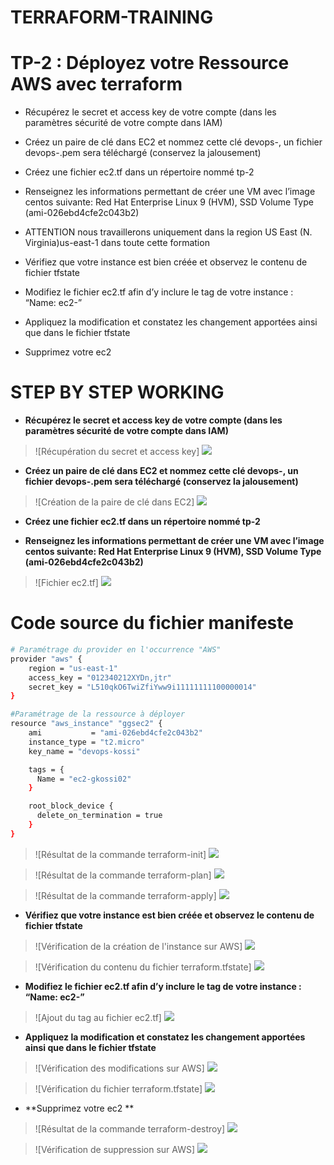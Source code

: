 # TERRAFORM-TRAINING

# TP-2 : Déployez votre Ressource AWS avec terraform

- Récupérez le secret et access key de votre compte (dans les paramètres sécurité de votre compte dans IAM)
 
- Créez un paire de clé dans EC2 et nommez cette clé devops-<votre prenom>, un fichier devops-<votre prenom>.pem sera téléchargé (conservez la jalousement)
 
- Créez une fichier ec2.tf dans un répertoire nommé tp-2
 
- Renseignez les informations permettant de créer une VM avec l’image centos suivante: Red Hat Enterprise Linux 9 (HVM), SSD Volume Type (ami-026ebd4cfe2c043b2)
 
- ATTENTION nous travaillerons uniquement dans la region US East (N. Virginia)us-east-1 dans toute cette formation
 
- Vérifiez que votre instance est bien créée et observez le contenu de fichier tfstate
 
- Modifiez le fichier ec2.tf afin d’y inclure le tag de votre instance : “Name: ec2-<votre prenom>”
 
- Appliquez la modification et constatez les changement apportées ainsi que dans le fichier tfstate
 
- Supprimez votre ec2 


# STEP BY STEP WORKING

- **Récupérez le secret et access key de votre compte (dans les paramètres sécurité de votre compte dans IAM)**
> ![Récupération du secret et access key] ![](./images/iam-access-secret-key.png)

- **Créez un paire de clé dans EC2 et nommez cette clé devops-<votre prenom>, un fichier devops-<votre prenom>.pem sera téléchargé (conservez la jalousement)**
> ![Création de la paire de clé dans EC2] ![](./images/ec2-key-pair.png)
 
- **Créez une fichier ec2.tf dans un répertoire nommé tp-2**
 
- **Renseignez les informations permettant de créer une VM avec l’image centos suivante: Red Hat Enterprise Linux 9 (HVM), SSD Volume Type (ami-026ebd4cfe2c043b2)**
> ![Fichier ec2.tf] ![](./images/manifeste-ec2.png)

# Code source du fichier manifeste
```bash
# Paramétrage du provider en l'occurrence "AWS"
provider "aws" {
    region = "us-east-1"
    access_key = "012340212XYDn,jtr"
    secret_key = "L510qkO6TwiZfiYww9i11111111100000014"
}

#Paramétrage de la ressource à déployer
resource "aws_instance" "ggsec2" {
    ami           = "ami-026ebd4cfe2c043b2"
    instance_type = "t2.micro" 
    key_name = "devops-kossi"

    tags = {
      Name = "ec2-gkossi02"
    }

    root_block_device {
      delete_on_termination = true
    }
}
```

> ![Résultat de la commande terraform-init] ![](./images/terraform-init.jpg)

> ![Résultat de la commande terraform-plan] ![](./images/terraform-plan.png)

> ![Résultat de la commande terraform-apply] ![](./images/terraform-apply.png)

 - **Vérifiez que votre instance est bien créée et observez le contenu de fichier tfstate**
> ![Vérification de la création de l'instance sur AWS] ![](./images/verification.png)

> ![Vérification du contenu du fichier terraform.tfstate] ![](./images/fichier-tfstate.png)
 
- **Modifiez le fichier ec2.tf afin d’y inclure le tag de votre instance : “Name: ec2-<votre prenom>”**
> ![Ajout du tag au fichier ec2.tf] ![](./images/tags.png)

- **Appliquez la modification et constatez les changement apportées ainsi que dans le fichier tfstate**
> ![Vérification des modifications sur AWS] ![](./images/verification-aws.png)

> ![Vérification du fichier terraform.tfstate] ![](./images/verification-tfstate.png)

- **Supprimez votre ec2 **
> ![Résultat de la commande terraform-destroy] ![](./images/terraform-destroy.png)

> ![Vérification de suppression sur AWS] ![](./images/aws-verif.png)

